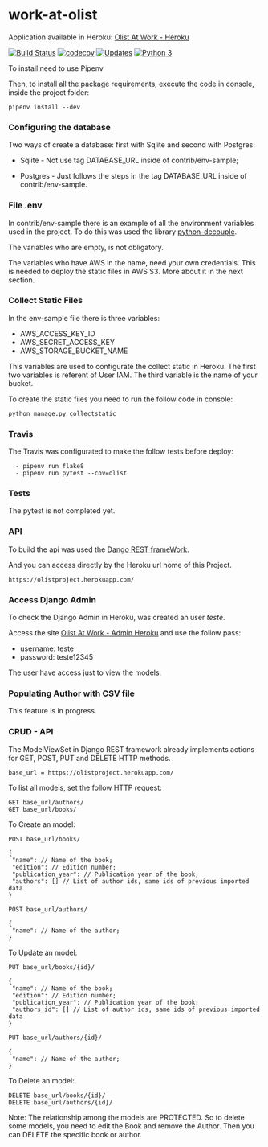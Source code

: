 # work-at-olist


Application available in Heroku: [Olist At Work - Heroku](https://olistproject.herokuapp.com/)

[![Build Status](https://travis-ci.com/jona04/work-at-olist.svg?branch=master)](https://travis-ci.com/jona04/work-at-olist)
[![codecov](https://codecov.io/gh/jona04/work-at-olist/branch/master/graph/badge.svg)](https://codecov.io/gh/jona04/work-at-olist)
[![Updates](https://pyup.io/repos/github/jona04/work-at-olist/shield.svg)](https://pyup.io/repos/github/jona04/work-at-olist/)
[![Python 3](https://pyup.io/repos/github/jona04/work-at-olist/python-3-shield.svg)](https://pyup.io/repos/github/jona04/work-at-olist/)


To install need to use Pipenv

Then, to install all the package requirements, execute the code in console, inside the project folder:
```console
pipenv install --dev
```

### Configuring the database

Two ways of create a database: first with Sqlite and second with Postgres:

* Sqlite - Not use tag DATABASE_URL inside of contrib/env-sample;

* Postgres - Just follows the steps in the tag DATABASE_URL inside of contrib/env-sample.

### File .env

In contrib/env-sample there is an example of all the environment variables used in the project. 
To do this was used the library [python-decouple](https://github.com/henriquebastos/python-decouple).

The variables who are empty, is not obligatory.  

The variables who have AWS in the name, need your own credentials. This is needed to deploy the static files in AWS S3. 
More about it in the next section.

### Collect Static Files

In the env-sample file there is three variables:

* AWS_ACCESS_KEY_ID
* AWS_SECRET_ACCESS_KEY
* AWS_STORAGE_BUCKET_NAME

This variables are used to configurate the collect static in Heroku. The first two variables is referent of User IAM. 
The third variable is the name of your bucket.

To create the static files you need to run the follow code in console:

```
python manage.py collectstatic
```

### Travis

The Travis was configurated to make the follow tests before deploy:

```
  - pipenv run flake8
  - pipenv run pytest --cov=olist
```

### Tests

The pytest is not completed yet.

### API 

To build the api was used the [Dango REST frameWork](https://www.django-rest-framework.org).

And you can access directly by the Heroku url home of this Project.

```
https://olistproject.herokuapp.com/
```

### Access Django Admin

To check the Django Admin in Heroku, was created an user *teste*.

Access the site [Olist At Work - Admin Heroku](https://olistproject.herokuapp.com/admin) and use the follow pass:

* username: teste
* password: teste12345

The user have access just to view the models.

### Populating Author with CSV file

This feature is in progress.

### CRUD - API

The ModelViewSet in Django REST framework already implements actions for GET, POST, PUT and DELETE HTTP methods.

```
base_url = https://olistproject.herokuapp.com/
```

To list all models, set the follow HTTP request:

```
GET base_url/authors/
GET base_url/books/
```

To Create an model:

```
POST base_url/books/

{
 "name": // Name of the book;
 "edition": // Edition number;
 "publication_year": // Publication year of the book;
 "authors": [] // List of author ids, same ids of previous imported data
}

POST base_url/authors/

{
 "name": // Name of the author;
}
```

To Update an model:

```
PUT base_url/books/{id}/

{
 "name": // Name of the book;
 "edition": // Edition number;
 "publication_year": // Publication year of the book;
 "authors_id": [] // List of author ids, same ids of previous imported data
}

PUT base_url/authors/{id}/

{
 "name": // Name of the author;
}
```

To Delete an model:

```
DELETE base_url/books/{id}/
DELETE base_url/authors/{id}/
```

Note: The relationship among the models are PROTECTED. So to delete some models, you need to edit the Book and remove the Author. Then you can DELETE the specific book or author.